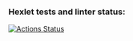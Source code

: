 ### Hexlet tests and linter status:
[![Actions Status](https://github.com/ilrosch/python-project-49/actions/workflows/hexlet-check.yml/badge.svg)](https://github.com/ilrosch/python-project-49/actions)